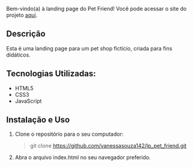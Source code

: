 Bem-vindo(a) à landing page do Pet Friend!
Você pode acessar o site do projeto [aqui](https://vanessasouza142.github.io/lp_pet_friend/).

## Descrição
Esta é uma landing page para um pet shop fictício, criada para fins didáticos. 

## Tecnologias Utilizadas:
- HTML5
- CSS3
- JavaScript
 
## Instalação e Uso
1. Clone o repositório para o seu computador:
   > git clone https://github.com/vanessasouza142/lp_pet_friend.git
2. Abra o arquivo index.html no seu navegador preferido.
